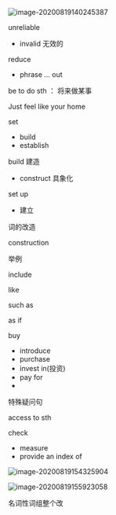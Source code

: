 ![image-20200819140245387](C:\Users\UncleDong\AppData\Roaming\Typora\typora-user-images\image-20200819140245387.png)



unreliable

- invalid 无效的



reduce

- phrase ... out

be to do sth ： 将来做某事



Just feel like your home



set

- build
- establish



build 建造

- construct 具象化



set up

- 建立



词的改造

construction



举例

include

like 

such as

as if



buy

- introduce
- purchase
- invest in(投资)
- pay for
-  



特殊疑问句

access to sth



check

- measure
- provide an index of

![image-20200819154325904](C:\Users\UncleDong\AppData\Roaming\Typora\typora-user-images\image-20200819154325904.png)

![image-20200819155923058](C:\Users\UncleDong\AppData\Roaming\Typora\typora-user-images\image-20200819155923058.png)

名词性词组整个改
